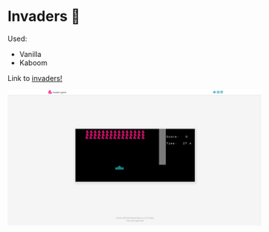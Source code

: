 # Invaders 👾

Used:

- Vanilla
- Kaboom

Link to [invaders!](https://invaders.jesusbossa.dev/)

![Image of invaders](./assets/preview.png)
